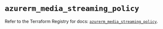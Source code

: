 # `azurerm_media_streaming_policy`

Refer to the Terraform Registry for docs: [`azurerm_media_streaming_policy`](https://registry.terraform.io/providers/hashicorp/azurerm/3.108.0/docs/resources/media_streaming_policy).

